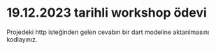 # 19.12.2023 tarihli workshop ödevi

Projedeki http isteğinden gelen cevabın bir dart modeline aktarılmasını kodlayınız.
